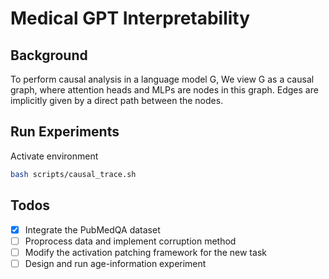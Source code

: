 # Medical GPT Interpretability

## Background

To perform causal analysis in a language model G, We view G as a causal graph, where attention heads and MLPs are nodes in this graph. Edges are implicitly given by a direct path between the nodes.

## Run Experiments

Activate environment

```bash
bash scripts/causal_trace.sh
```

## Todos

- [x] Integrate the PubMedQA dataset
- [ ] Proprocess data and implement corruption method
- [ ] Modify the activation patching framework for the new task
- [ ] Design and run age-information experiment
